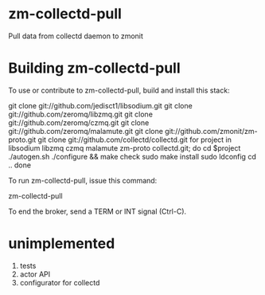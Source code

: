 # zm-collectd-pull
Pull data from collectd daemon to zmonit

# Building zm-collectd-pull

To use or contribute to zm-collectd-pull, build and install this stack:

git clone git://github.com/jedisct1/libsodium.git
git clone git://github.com/zeromq/libzmq.git
git clone git://github.com/zeromq/czmq.git
git clone git://github.com/zeromq/malamute.git
git clone git://github.com/zmonit/zm-proto.git
git clone git://github.com/collectd/collectd.git
for project in libsodium libzmq czmq malamute zm-proto collectd.git; do
    cd $project
    ./autogen.sh
    ./configure && make check
    sudo make install
    sudo ldconfig
    cd ..
done

To run zm-collectd-pull, issue this command:

zm-collectd-pull

To end the broker, send a TERM or INT signal (Ctrl-C).

# unimplemented
1. tests
2. actor API
3. configurator for collectd
